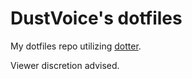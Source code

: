 # DustVoice's dotfiles

My dotfiles repo utilizing [dotter](https://github.com/SuperCuber/dotter).

Viewer discretion advised.
